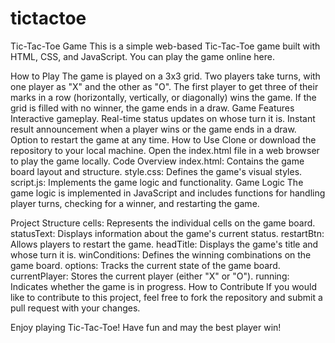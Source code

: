 # tictactoe

Tic-Tac-Toe Game
This is a simple web-based Tic-Tac-Toe game built with HTML, CSS, and JavaScript. You can play the game online here.

How to Play
The game is played on a 3x3 grid.
Two players take turns, with one player as "X" and the other as "O".
The first player to get three of their marks in a row (horizontally, vertically, or diagonally) wins the game.
If the grid is filled with no winner, the game ends in a draw.
Game Features
Interactive gameplay.
Real-time status updates on whose turn it is.
Instant result announcement when a player wins or the game ends in a draw.
Option to restart the game at any time.
How to Use
Clone or download the repository to your local machine.
Open the index.html file in a web browser to play the game locally.
Code Overview
index.html: Contains the game board layout and structure.
style.css: Defines the game's visual styles.
script.js: Implements the game logic and functionality.
Game Logic
The game logic is implemented in JavaScript and includes functions for handling player turns, checking for a winner, and restarting the game.

Project Structure
cells: Represents the individual cells on the game board.
statusText: Displays information about the game's current status.
restartBtn: Allows players to restart the game.
headTitle: Displays the game's title and whose turn it is.
winConditions: Defines the winning combinations on the game board.
options: Tracks the current state of the game board.
currentPlayer: Stores the current player (either "X" or "O").
running: Indicates whether the game is in progress.
How to Contribute
If you would like to contribute to this project, feel free to fork the repository and submit a pull request with your changes.

Enjoy playing Tic-Tac-Toe! Have fun and may the best player win!
